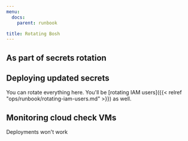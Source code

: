 ```yaml
---
menu:
  docs:
    parent: runbook

title: Rotating Bosh
---
```


## As part of secrets rotation

## Deploying updated secrets

You can rotate everything here. You'll be [rotating IAM users]({{< relref "ops/runbook/rotating-iam-users.md" >}})
as well.

## Monitoring cloud check VMs

Deployments won't work
